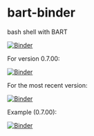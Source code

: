 # bart-binder
bash shell with BART

[![Binder](https://mybinder.org/badge_logo.svg)](https://mybinder.org/v2/gh/mrirecon/bart-binder/master?filepath=bart.ipynb)

For version 0.7.00:

[![Binder](https://mybinder.org/badge_logo.svg)](https://mybinder.org/v2/gh/mrirecon/bart-binder/v0.7.00?filepath=bart.ipynb)

For the most recent version:

[![Binder](https://mybinder.org/badge_logo.svg)](https://mybinder.org/v2/gh/mrirecon/bart-binder/most-recent?filepath=bart.ipynb)


Example (0.7.00):

[![Binder](https://mybinder.org/badge_logo.svg)](https://mybinder.org/v2/gh/mrirecon/bart-binder/v0.7.00?filepath=example.ipynb)


